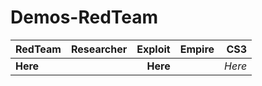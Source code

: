 # Demos-RedTeam
               

| RedTeam |Researcher| Exploit |  Empire  |   CS3  | 
|:---|-------:|----------:|----------:|-------:|  
|**Here**||**Here**| |*Here*||**Here**| |**Here**| |**Here**|

